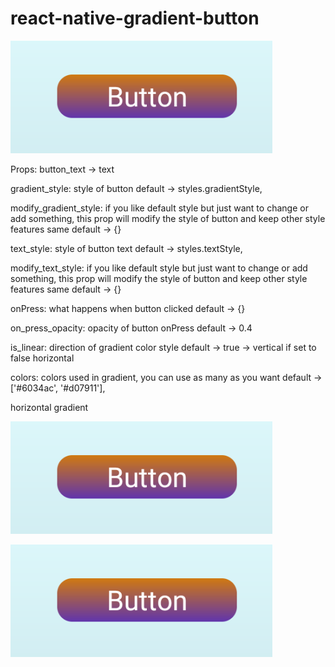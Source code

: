 # react-native-gradient-button

![](images/Screenshot_2.png)

Props:
button_text -> text

gradient_style:
style of button
default -> styles.gradientStyle,

modify_gradient_style:
if you like default style but just want to change or add something, this prop will modify the style of button and keep other style features same
default -> {}

text_style:
style of button text
default -> styles.textStyle,

modify_text_style:
if you like default style but just want to change or add something, this prop will modify the style of button and keep other style features same
default -> {}

onPress:
what happens when button clicked
default -> {}

on_press_opacity:
opacity of button onPress
default -> 0.4

is_linear:
direction of gradient color style
default -> true -> vertical
if set to false horizontal

colors:
colors used in gradient, you can use as many as you want
default -> ['#6034ac', '#d07911'],

horizontal gradient

![](images/Screenshot_2.png)

![](images/Screenshot_2.png)

